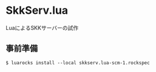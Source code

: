 # SkkServ.lua

LuaによるSKKサーバーの試作

## 事前準備

~~~
$ luarocks install --local skkserv.lua-scm-1.rockspec
~~~

